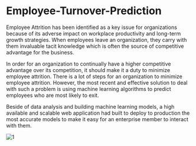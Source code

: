 # Employee-Turnover-Prediction
Employee Attrition has been identified as a key issue for organizations because of its adverse impact on workplace productivity and long-term growth strategies. When employees leave an organization, they carry with them invaluable 
tacit knowledge which is often the source of competitive advantage for the business.

In order for an organization to continually have a higher competitive advantage over its competition, it should make it a duty to minimize employee attrition. 
There is a lot of steps for an organization to minimize employee attrition. However, the most recent and effective solution to deal with such a problem is using machine learning algorithms to predict employees who are most likely to exit.

Beside of data analysis and building machine learning models, a high available and scalable web application had built to deploy to production the most accurate models to make it easy for an enterprise member to interact with them.

![1](https://user-images.githubusercontent.com/61546990/87445736-50676e00-c5f0-11ea-9c4e-5e2e76215487.png)
